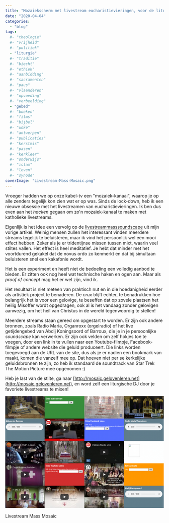 ```yaml
---
title: "Mozaiekscherm met livestream eucharistievieringen, voor de liturgische DJ!"
date: "2020-04-04"
categories: 
  - "blog"
tags:
  #- "theologie"
  #- "vrijheid"
  #- "politiek"
  - "liturgie"
  #- "traditie"
  #- "biecht"
  #- "ethiek"
  #- "aanbidding"
  #- "sacramenten"
  #- "paus"
  #- "vlaanderen"
  #- "opvoeding"
  #- "verbeelding"
  - "gebed"
  #- "boeken"
  #- "films"
  #- "bijbel"
  #- "woke"
  #- "antwerpen"
  #- "publicaties"
  #- "kerstmis"
  #- "pasen"
  #- "kerkleer"
  #- "onderwijs"
  #- "islam"
  #- "leven"
  #- "synode"
coverImage: "Livestream-Mass-Mosaic.png"
---
```


Vroeger hadden we op onze kabel-tv een "mozaiek-kanaal", waarop je op alle zenders tegelijk kon zien wat er op was. Sinds de lock-down, heb ik een nieuwe obsessie met het livestreamen van eucharistievieringen. Ik ben dus even aan het _hacken_ gegaan om zo'n mozaiek-kanaal te maken met katholieke livestreams.

Eigenlijk is het idee een vervolg op de [livestreammasssoundscape](/blog/livestreammasssoundscape-een-artistieke-interpretatie-van-12-live-uitgezonden-eucharistievieringen-%ef%bb%bf/) uit mijn vorige artikel. Weinig mensen zullen het interessant vinden meerdere streams tegelijk te beluisteren, maar ik vind het persoonlijk wel een mooi effect hebben. Zeker als je er tridentijnse missen tussen mixt, waarin veel stiltes vallen. Het effect is heel meditatief. Je hebt dat minder met het voortdurend gekakel dat de novus ordo zo kenmerkt en dat bij simultaan beluisteren snel een kakafonie wordt.

Het is een experiment en heeft niet de bedoeling een volledig aanbod te bieden. Er zitten ook nog heel wat technische haken en ogen aan. Maar als _proof of concept_ mag het er wel zijn, vind ik.

Het resultaat is niet meteen van praktisch nut en in die hoedanigheid eerder als artistiek project te benaderen. De _crux_ blijft echter, te benadrukken hoe belangrijk het is voor een gelovige, te beseffen dat op zovele plaatsen het heilig Misoffer wordt opgedragen, ook al is het vandaag zonder gelovigen aanwezig, om het heil van Christus in de wereld tegenwoordig te stellen!

Meerdere streams staan gereed om opgestart te worden. Er zijn ook andere bronnen, zoals Radio Maria, Organroxx (orgelradio) of het live getijdengebed van Abdij Koningsoord of Barroux, die je in je persoonlijke _soundscape_ kan verwerken. Er zijn ook velden om zelf hokjes toe te voegen, door een link in te vullen naar een Youtube-filmpje, Facebook-filmpje of andere website die geluid produceert. Die links worden toegevoegd aan de URL van de site, dus als je er nadien een bookmark van maakt, komen die vanzelf mee op. Dat hoeven niet per se kerkelijke geluidsbronnen te zijn, zo heb ik standaard de soundtrack van Star Trek The Motion Picture mee opgenomen :)

Heb je last van de stilte, ga naar [http://mosaic.gelovenleren.net](http://mosaic.gelovenleren.net), en word zelf een liturgische DJ door je favoriete livestreams te mixen!

[![](images/Livestream-Mass-Mosaic-700x493.png)](http://mosaic.gelovenleren.net)

Livestream Mass Mosaic
